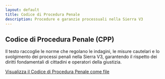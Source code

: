 ```yaml
---
layout: default
title: Codice di Procedura Penale
description: Procedure e garanzie processuali nella Sierra V3
---
```


<section class="content-section">
  <h2>Codice di Procedura Penale (CPP)</h2>
  <p>Il testo raccoglie le norme che regolano le indagini, le misure cautelari e lo svolgimento dei processi penali nella Sierra V3, garantendo il rispetto dei diritti fondamentali di cittadini e operatori della giustizia.</p>
  <div class="button-group">
    <a class="button primary" href="https://docs.google.com/document/d/15r3XLLnttVxHuSFBRmyahmNNmPvzGebwdSBJPVM4ZWo/edit?usp=sharing" target="_blank" rel="noopener">Visualizza il Codice di Procedura Penale come file</a>
  </div>
</section>